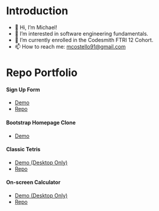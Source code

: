 # Introduction
- 👋 Hi, I’m Michael!
- 👀 I’m interested in software engineering fundamentals.
- 🌱 I’m currently enrolled in the Codesmith FTRI 12 Cohort.
- 📫 How to reach me: mcostello91@gmail.com

# Repo Portfolio
#### Sign Up Form
- [Demo](https://neighbor-peace.github.io/sign-up-form/)
- [Repo](https://github.com/neighbor-peace/sign-up-form)
#### Bootstrap Homepage Clone
- [Demo](https://neighbor-peace.github.io/precourse-part-2/)
#### Classic Tetris
- [Demo (Desktop Only)](https://neighbor-peace.github.io/tetris/)
- [Repo](https://github.com/neighbor-peace/tetris)
#### On-screen Calculator
- [Demo (Desktop Only)](https://neighbor-peace.github.io/calculator/)
- [Repo](https://github.com/neighbor-peace/calculator)

<!---
neighbor-peace/neighbor-peace is a ✨ special ✨ repository because its `README.md` (this file) appears on your GitHub profile.
You can click the Preview link to take a look at your changes.
--->
